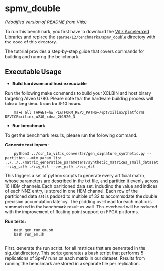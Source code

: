 spmv_double
=========
_(Modified version of README from Vitis)_

To run this benchmark, you first have to download the [Vitis Accelerated Libraries](https://github.com/Xilinx/Vitis_Libraries/) and replace the ``sparse/L2/benchmarks/spmv_double`` directory with the code of this directory. 

The tutorial provides a step-by-step guide that covers commands for building and running the benchmark.

Executable Usage
-----------------

* **Build hardware and host executable** 

Run the following make commands to build your XCLBIN and host binary targeting Alveo U280. Please note that the hardware building process will take a long time. It can be 8-10 hours.

```
    make all TARGET=hw PLATFORM_REPO_PATHS=/opt/xilinx/platforms DEVICE=xilinx_u280_xdma_201920_3
```

* **Run benchmark**

To get the benchmark results, please run the following command.

**Generate test inputs:**

```
    python3 ../csr_to_vitis_converter/gen_signature_synthetic.py --partition --mtx_param_list ../../../matrix_generation_parameters/synthetic_matrices_small_dataset.txt --sig_path ./sig_dat --vec_path ./vec_dat

```
This triggers a set of python scripts to generate every artificial matrix, whose parameters are described in the txt file, and partition it evenly across 16 HBM channels. Each partitioned data set, including the value and indices of each NNZ entry, is stored in one HBM channel. Each row of the partitioned data set is padded to multiple of 32 to accommodate the double precision accumulation latency. The padding overhead for each matrix is summarized in the benchmark result as well. This overhead will be reduced with the improvement of floating point support on FPGA platforms.

**Run tests:**

```
    bash gen_run_em.sh
    bash run_em.sh
    
```
First, generate the run script, for all matrices that are generated in the sig_dat directory. This script generates a bash script that performs 5 replications of SpMV runs on each matrix in our dataset. Results from running the benchmark are stored in a separate file per replication.
